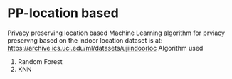 # PP-location based
Privacy preserving location based
Machine Learning algorithm for prviacy preservng based on the indoor location dataset is at: https://archive.ics.uci.edu/ml/datasets/ujiindoorloc
Algorithm used
 1. Random Forest
 2. KNN

